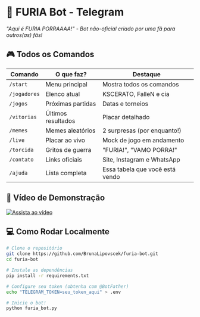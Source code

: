 # 🐆 FURIA Bot - Telegram  
*"Aqui é FURIA PORRAAAA!" - Bot não-oficial criado por uma fã para outros(as) fãs!*  

## 🎮 Todos os Comandos
| Comando | O que faz? | Destaque |
|---------|-----------|----------|
| `/start` | Menu principal | Mostra todos os comandos |
| `/jogadores` | Elenco atual | KSCERATO, FalleN e cia |
| `/jogos` | Próximas partidas | Datas e torneios |
| `/vitorias` | Últimos resultados | Placar detalhado |
| `/memes` | Memes aleatórios | 2 surpresas (por enquanto!) |
| `/live` | Placar ao vivo | Mock de jogo em andamento |
| `/torcida` | Gritos de guerra | "FURIA!", "VAMO PORRA!" |
| `/contato` | Links oficiais | Site, Instagram e WhatsApp |
| `/ajuda` | Lista completa | Essa tabela que você está vendo |

## 🎥 Vídeo de Demonstração  
[![Assista ao vídeo](https://img.youtube.com/vi/rbkUDl_-xo0/0.jpg)](https://youtu.be/rbkUDl_-xo0)

## 💻 Como Rodar Localmente
```bash
# Clone o repositório
git clone https://github.com/BrunaLipovscek/furia-bot.git
cd furia-bot

# Instale as dependências
pip install -r requirements.txt

# Configure seu token (obtenha com @BotFather)
echo "TELEGRAM_TOKEN=seu_token_aqui" > .env

# Inicie o bot!
python furia_bot.py